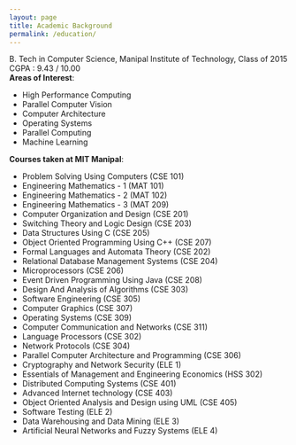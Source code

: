 ```yaml
---
layout: page
title: Academic Background
permalink: /education/
---
```


B. Tech in Computer Science, Manipal Institute of Technology, Class of 2015 </br>
CGPA : 9.43 / 10.00 </br>
**Areas of Interest**:  </br>

- High Performance Computing 
- Parallel Computer Vision 
- Computer Architecture 
- Operating Systems 
- Parallel Computing 
- Machine Learning </br>


**Courses taken at MIT Manipal**: </br>
- Problem Solving Using Computers (CSE 101)
- Engineering Mathematics - 1 (MAT 101)
- Engineering Mathematics - 2 (MAT 102)
- Engineering Mathematics - 3 (MAT 209)
- Computer Organization and Design (CSE 201)
- Switching Theory and Logic Design (CSE 203)
- Data Structures Using C (CSE 205)
- Object Oriented Programming Using C++ (CSE 207)
- Formal Languages and Automata Theory (CSE 202)
- Relational Database Management Systems (CSE 204)
- Microprocessors (CSE 206)
- Event Driven Programming Using Java (CSE 208)
- Design And Analysis of Algorithms (CSE 303)
- Software Engineering (CSE 305)
- Computer Graphics (CSE 307)
- Operating Systems (CSE 309)
- Computer Communication and Networks (CSE 311)
- Language Processors (CSE 302)
- Network Protocols (CSE 304)
- Parallel Computer Architecture and Programming (CSE 306)
- Cryptography and Network Security (ELE 1)
- Essentials of Management and Engineering Economics (HSS 302)
- Distributed Computing Systems (CSE 401)
- Advanced Internet technology (CSE 403)
- Object Oriented Analysis and Design using UML (CSE 405)
- Software Testing (ELE 2)
- Data Warehousing and Data Mining (ELE 3)
- Artificial Neural Networks and Fuzzy Systems (ELE 4)


